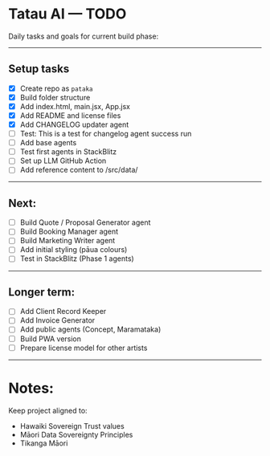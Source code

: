 # Tatau AI — TODO

Daily tasks and goals for current build phase:

---

## Setup tasks

- [x] Create repo as `pataka`
- [x] Build folder structure
- [x] Add index.html, main.jsx, App.jsx
- [x] Add README and license files
- [x] Add CHANGELOG updater agent
- [ ] Test: This is a test for changelog agent success run
- [ ] Add base agents
- [ ] Test first agents in StackBlitz
- [ ] Set up LLM GitHub Action
- [ ] Add reference content to /src/data/

---

## Next:

- [ ] Build Quote / Proposal Generator agent
- [ ] Build Booking Manager agent
- [ ] Build Marketing Writer agent
- [ ] Add initial styling (pāua colours)
- [ ] Test in StackBlitz (Phase 1 agents)

---

## Longer term:

- [ ] Add Client Record Keeper
- [ ] Add Invoice Generator
- [ ] Add public agents (Concept, Maramataka)
- [ ] Build PWA version
- [ ] Prepare license model for other artists

---

# Notes:

Keep project aligned to:

- Hawaiki Sovereign Trust values
- Māori Data Sovereignty Principles
- Tikanga Māori